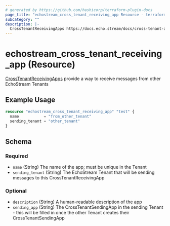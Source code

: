 ```yaml
---
# generated by https://github.com/hashicorp/terraform-plugin-docs
page_title: "echostream_cross_tenant_receiving_app Resource - terraform-provider-echostream"
subcategory: ""
description: |-
  CrossTenantReceivingApps https://docs.echo.stream/docs/cross-tenant-app provide a way to receive messages from other EchoStream Tenants
---
```


# echostream_cross_tenant_receiving_app (Resource)

[CrossTenantReceivingApps](https://docs.echo.stream/docs/cross-tenant-app) provide a way to receive messages from other EchoStream Tenants

## Example Usage

```terraform
resource "echostream_cross_tenant_receiving_app" "test" {
  name           = "from_other_tenant"
  sending_tenant = "other_tenant"
}
```

<!-- schema generated by tfplugindocs -->
## Schema

### Required

- `name` (String) The name of the app; must be unique in the Tenant
- `sending_tenant` (String) The EchoStream Tenant that will be sending messages to this CrossTenantReceivingApp

### Optional

- `description` (String) A human-readable description of the app
- `sending_app` (String) The CrossTenantSendingApp in the sending Tenant - this will be filled in once the other Tenant creates their CrossTenantSendingApp


